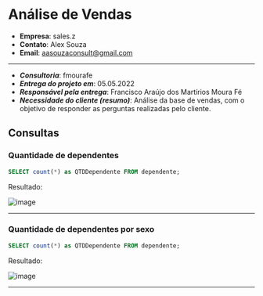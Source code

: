 # Análise de Vendas

- **Empresa**: sales.z
- **Contato**: Alex Souza
- **Email**: aasouzaconsult@gmail.com

-----

- ***Consultoria***: fmourafe
- ***Entrega do projeto em***: 05.05.2022
- ***Responsável pela entrega***: Francisco Araújo dos Martírios Moura Fé
- ***Necessidade do cliente (resumo)***: Análise da base de vendas, com o objetivo de responder as perguntas realizadas pelo cliente.


## Consultas

### Quantidade de dependentes

```sql
SELECT count(*) as QTDDependente FROM dependente;
```

Resultado:

![image](https://user-images.githubusercontent.com/29084827/164487121-80990410-8730-4754-a6fd-f7d1b71841e7.png)

-----
### Quantidade de dependentes por sexo

```sql
SELECT count(*) as QTDDependente FROM dependente;
```

Resultado:

![image](https://user-images.githubusercontent.com/29084827/164487182-ea1b0219-a247-4c53-b39a-94be0f04dece.png)

-----
